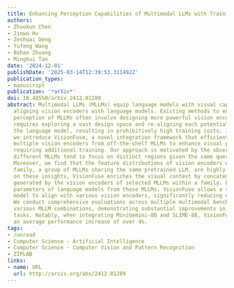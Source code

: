 ```yaml
---
title: Enhancing Perception Capabilities of Multimodal LLMs with Training-Free Fusion
authors:
- Zhuokun Chen
- Jinwu Hu
- Zeshuai Deng
- Yufeng Wang
- Bohan Zhuang
- Mingkui Tan
date: '2024-12-01'
publishDate: '2025-03-14T12:39:53.311492Z'
publication_types:
- manuscript
publication: '*arXiv*'
doi: 10.48550/arXiv.2412.01289
abstract: Multimodal LLMs (MLLMs) equip language models with visual capabilities by
  aligning vision encoders with language models. Existing methods to enhance the visual
  perception of MLLMs often involve designing more powerful vision encoders, which
  requires exploring a vast design space and re-aligning each potential encoder with
  the language model, resulting in prohibitively high training costs. In this paper,
  we introduce VisionFuse, a novel integration framework that efficiently utilizes
  multiple vision encoders from off-the-shelf MLLMs to enhance visual perception without
  requiring additional training. Our approach is motivated by the observation that
  different MLLMs tend to focus on distinct regions given the same query and image.
  Moreover, we find that the feature distributions of vision encoders within an MLLM
  family, a group of MLLMs sharing the same pretrained LLM, are highly aligned. Building
  on these insights, VisionFuse enriches the visual context by concatenating the tokens
  generated by the vision encoders of selected MLLMs within a family. By merging the
  parameters of language models from these MLLMs, VisionFuse allows a single language
  model to align with various vision encoders, significantly reducing deployment overhead.
  We conduct comprehensive evaluations across multiple multimodal benchmarks using
  various MLLM combinations, demonstrating substantial improvements in multimodal
  tasks. Notably, when integrating MiniGemini-8B and SLIME-8B, VisionFuse achieves
  an average performance increase of over 4%.
tags:
- /unread
- Computer Science - Artificial Intelligence
- Computer Science - Computer Vision and Pattern Recognition
- ZIPLAB
links:
- name: URL
  url: http://arxiv.org/abs/2412.01289
---
```

